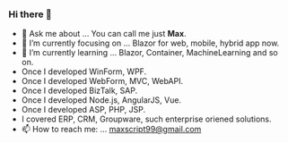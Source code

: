 ### Hi there 👋

<!--
**ScriptBox99/ScriptBox99** is a ✨ _special_ ✨ repository because its `README.md` (this file) appears on your GitHub profile.

Here are some ideas to get you started:

- 🔭 I’m currently focusing on ... Blazor for web, mobile, hybrid app now.
- 🌱 I’m currently learning ... Blazor, Container, MachineLearning and so on.
- 💬 Ask me about ... You can call me just Max. 
- Once I developed WinForm, WPF.
- Once I developed WebForm, MVC, WebAPI.
- Once I developed BizTalk, SAP.
- Once I developed Node.js, AngularJS, Vue.
- Once I developed ASP, PHP, JSP.
- I covered ERP, CRM, Groupware, such enterprise oriened solutions.
- 📫 How to reach me: ... maxscript99@gmail.com
- ⚡ Fun fact: ...
-->

- 💬 Ask me about ... You can call me just <b>Max</b>. 
- 🔭 I’m currently focusing on ... Blazor for web, mobile, hybrid app now.
- 🌱 I’m currently learning ... Blazor, Container, MachineLearning and so on.
- Once I developed WinForm, WPF.
- Once I developed WebForm, MVC, WebAPI.
- Once I developed BizTalk, SAP.
- Once I developed Node.js, AngularJS, Vue.
- Once I developed ASP, PHP, JSP.
- I covered ERP, CRM, Groupware, such enterprise oriened solutions.
- 📫 How to reach me: ... maxscript99@gmail.com
